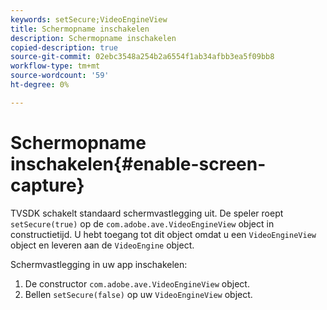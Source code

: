 ```yaml
---
keywords: setSecure;VideoEngineView
title: Schermopname inschakelen
description: Schermopname inschakelen
copied-description: true
source-git-commit: 02ebc3548a254b2a6554f1ab34afbb3ea5f09bb8
workflow-type: tm+mt
source-wordcount: '59'
ht-degree: 0%

---
```


# Schermopname inschakelen{#enable-screen-capture}

TVSDK schakelt standaard schermvastlegging uit. De speler roept `setSecure(true)` op de `com.adobe.ave.VideoEngineView` object in constructietijd. U hebt toegang tot dit object omdat u een `VideoEngineView` object en leveren aan de `VideoEngine` object.

Schermvastlegging in uw app inschakelen:

1. De constructor `com.adobe.ave.VideoEngineView` object.
1. Bellen `setSecure(false)` op uw `VideoEngineView` object.
